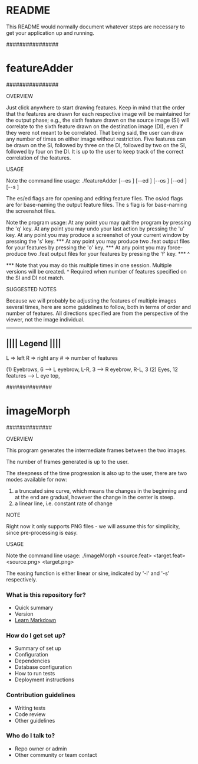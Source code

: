 # README #

This README would normally document whatever steps are necessary to get your application up and running.

################
# featureAdder #
################

OVERVIEW

Just click anywhere to start drawing features. Keep in mind that the order that the features are drawn
for each respective image will be maintained for the output phase; e.g., the sixth feature drawn on the
source image (SI) will correlate to the sixth feature drawn on the destination image (DI), even if they 
were not meant to be correlated. That being said, the user can draw any number of times on either image 
without restriction. Five features can be drawn on the SI, followed by three on the DI, followed by two 
on the SI, followed by four on the DI. It is up to the user to keep track of the correct correlation of 
the features.

USAGE

Note the command line usage:
	./featureAdder <source PNG image> <destination PNG image>
				   [--es <source 	   image input file name>] 
				   [--ed <destination  image input file name>]
				   [--os <source 	   image output file name>] 
				   [--od <destination  image output file name>]
				   [--s  <screenshot   image output file name>]

The es/ed flags are for opening and editing feature files.
The os/od flags are for base-naming the output feature files.
The s flag is for base-naming the screenshot files.

Note the program usage:
At any point you may quit the program by pressing the 'q' key.
At any point you may undo your last action by pressing the 'u' key. 
At any point you may produce a screenshot of your current window by pressing the 's' key. ***
At any point you may produce two .feat output files for your features by pressing the 'o' key. ***
At any point you may force-produce two .feat output files for your features by pressing the 'f' key. *** ^

*** Note that you may do this multiple times in one session. Multiple versions will be created.
^   Required when number of features specified on the SI and DI not match.

SUGGESTED NOTES

Because we will probably be adjusting the features of multiple images several times, here are some guidelines
to follow, both in terms of order and number of features. All directions specified are from the perspective of
the viewer, not the image individual.

----------------
|||| Legend ||||
----------------

L       =>   left
R       =>   right
any #   =>   number of features

(1) Eyebrows, 6
	--> L eyebrow, L-R, 3
	--> R eyebrow, R-L, 3
(2) Eyes, 12 features
	--> L eye top, 


##############
# imageMorph #
##############

OVERVIEW

This program generates the intermediate frames between the two images.

The number of frames generated is up to the user.

The steepness of the time progression is also up to the user, there are two modes available for now:
1) a truncated sine curve, which means the changes in the beginning and at the end are gradual, however the change in the center is steep.
2) a linear line, i.e. constant rate of change

NOTE

Right now it only supports PNG files - we will assume this for simplicity, since pre-processing is easy.

USAGE

Note the command line usage:
	./imageMorph <source.feat> <target.feat> <source.png> <target.png> 
				 <intermediaryImagesBaseName> <numFrames> <easingFunction>

The easing function is either linear or sine, indicated by '-l' and '-s' respectively.

### What is this repository for? ###

* Quick summary
* Version
* [Learn Markdown](https://bitbucket.org/tutorials/markdowndemo)

### How do I get set up? ###

* Summary of set up
* Configuration
* Dependencies
* Database configuration
* How to run tests
* Deployment instructions

### Contribution guidelines ###

* Writing tests
* Code review
* Other guidelines

### Who do I talk to? ###

* Repo owner or admin
* Other community or team contact